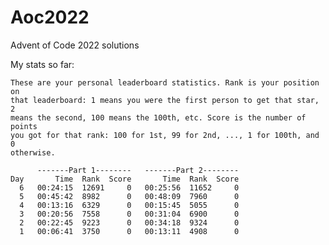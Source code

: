 # Aoc2022
Advent of Code 2022 solutions

My stats so far:

    These are your personal leaderboard statistics. Rank is your position on 
    that leaderboard: 1 means you were the first person to get that star, 2 
    means the second, 100 means the 100th, etc. Score is the number of points 
    you got for that rank: 100 for 1st, 99 for 2nd, ..., 1 for 100th, and 0 
    otherwise.
    
          -------Part 1--------   -------Part 2--------
    Day       Time  Rank  Score       Time  Rank  Score
      6   00:24:15  12691     0   00:25:56  11652     0
      5   00:45:42  8982      0   00:48:09  7960      0
      4   00:13:16  6329      0   00:15:45  5055      0
      3   00:20:56  7558      0   00:31:04  6900      0
      2   00:22:45  9223      0   00:34:18  9324      0
      1   00:06:41  3750      0   00:13:11  4908      0
